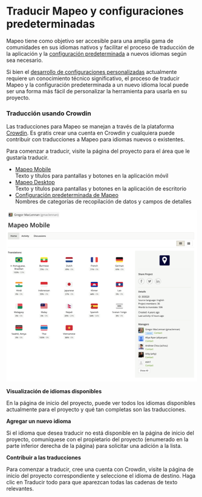 # Traducir Mapeo y configuraciones predeterminadas

Mapeo tiene como objetivo ser accesible para una amplia gama de comunidades en sus idiomas nativos y facilitar el proceso de traducción de la aplicación y la [configuración predeterminada](../will-mapeo-work-out-of-the-box-for-me/default-configuration.md) a nuevos idiomas según sea necesario.&#x20;

Si bien el [desarrollo de configuraciones personalizadas](custom-configurations/) actualmente requiere un conocimiento técnico significativo, el proceso de traducir Mapeo y la configuración predeterminada a un nuevo idioma local puede ser una forma más fácil de personalizar la herramienta para usarla en su proyecto.

### Traducción usando Crowdin

Las traducciones para Mapeo se manejan a través de la plataforma [Crowdin](https://crowdin.com/). Es gratis crear una cuenta en Crowdin y cualquiera puede contribuir con traducciones a Mapeo para idiomas nuevos o existentes.&#x20;

Para comenzar a traducir, visite la página del proyecto para el área que le gustaría traducir.&#x20;

* [Mapeo Mobile](https://crowdin.com/project/mapeo-mobile)\
  Texto y títulos para pantallas y botones en la aplicación móvil
* [Mapeo Desktop](https://crowdin.com/project/mapeo-desktop)\
  Texto y títulos para pantallas y botones en la aplicación de escritorio&#x20;
* [Configuración predeterminada de Mapeo](https://crowdin.com/project/mapeo-defaut-config)\
  Nombres de categorías de recopilación de datos y campos de detalles

![Project page for Mapeo Mobile on Crowdin](<../../.gitbook/assets/Screen Shot 2021-12-08 at 10.22.02 AM.png>)

**Visualización de idiomas disponibles**&#x20;

En la página de inicio del proyecto, puede ver todos los idiomas disponibles actualmente para el proyecto y qué tan completas son las traducciones.&#x20;

**Agregar un nuevo idioma**&#x20;

Si el idioma que desea traducir no está disponible en la página de inicio del proyecto, comuníquese con el propietario del proyecto (enumerado en la parte inferior derecha de la página) para solicitar una adición a la lista.&#x20;

**Contribuir a las traducciones**

Para comenzar a traducir, cree una cuenta con Crowdin, visite la página de inicio del proyecto correspondiente y seleccione el idioma de destino. Haga clic en Traducir todo para que aparezcan todas las cadenas de texto relevantes.
